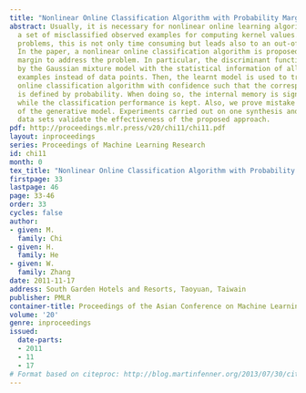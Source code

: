 ```yaml
---
title: "Nonlinear Online Classification Algorithm with Probability Margin"
abstract: Usually, it is necessary for nonlinear online learning algorithms to store
  a set of misclassified observed examples for computing kernel values. For large-scale
  problems, this is not only time consuming but leads also to an out-of-memory problem.
  In the paper, a nonlinear online classification algorithm is proposed with a probability
  margin to address the problem. In particular, the discriminant function is defined
  by the Gaussian mixture model with the statistical information of all the observed
  examples instead of data points. Then, the learnt model is used to train a nonlinear
  online classification algorithm with confidence such that the corresponding margin
  is defined by probability. When doing so, the internal memory is significantly reduced
  while the classification performance is kept. Also, we prove mistake bounds in terms
  of the generative model. Experiments carried out on one synthesis and two real large-scale
  data sets validate the effectiveness of the proposed approach.
pdf: http://proceedings.mlr.press/v20/chi11/chi11.pdf
layout: inproceedings
series: Proceedings of Machine Learning Research
id: chi11
month: 0
tex_title: "Nonlinear Online Classification Algorithm with Probability Margin"
firstpage: 33
lastpage: 46
page: 33-46
order: 33
cycles: false
author:
- given: M.
  family: Chi
- given: H.
  family: He
- given: W.
  family: Zhang
date: 2011-11-17
address: South Garden Hotels and Resorts, Taoyuan, Taiwain
publisher: PMLR
container-title: Proceedings of the Asian Conference on Machine Learning
volume: '20'
genre: inproceedings
issued:
  date-parts:
  - 2011
  - 11
  - 17
# Format based on citeproc: http://blog.martinfenner.org/2013/07/30/citeproc-yaml-for-bibliographies/
---
```

